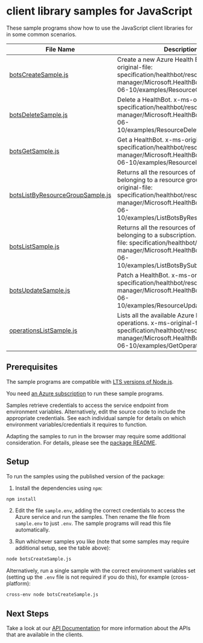 # client library samples for JavaScript

These sample programs show how to use the JavaScript client libraries for in some common scenarios.

| **File Name**                                                     | **Description**                                                                                                                                                                                                       |
| ----------------------------------------------------------------- | --------------------------------------------------------------------------------------------------------------------------------------------------------------------------------------------------------------------- |
| [botsCreateSample.js][botscreatesample]                           | Create a new Azure Health Bot. x-ms-original-file: specification/healthbot/resource-manager/Microsoft.HealthBot/stable/2021-06-10/examples/ResourceCreationPut.json                                                   |
| [botsDeleteSample.js][botsdeletesample]                           | Delete a HealthBot. x-ms-original-file: specification/healthbot/resource-manager/Microsoft.HealthBot/stable/2021-06-10/examples/ResourceDeletionDelete.json                                                           |
| [botsGetSample.js][botsgetsample]                                 | Get a HealthBot. x-ms-original-file: specification/healthbot/resource-manager/Microsoft.HealthBot/stable/2021-06-10/examples/ResourceInfoGet.json                                                                     |
| [botsListByResourceGroupSample.js][botslistbyresourcegroupsample] | Returns all the resources of a particular type belonging to a resource group x-ms-original-file: specification/healthbot/resource-manager/Microsoft.HealthBot/stable/2021-06-10/examples/ListBotsByResourceGroup.json |
| [botsListSample.js][botslistsample]                               | Returns all the resources of a particular type belonging to a subscription. x-ms-original-file: specification/healthbot/resource-manager/Microsoft.HealthBot/stable/2021-06-10/examples/ListBotsBySubscription.json   |
| [botsUpdateSample.js][botsupdatesample]                           | Patch a HealthBot. x-ms-original-file: specification/healthbot/resource-manager/Microsoft.HealthBot/stable/2021-06-10/examples/ResourceUpdatePatch.json                                                               |
| [operationsListSample.js][operationslistsample]                   | Lists all the available Azure Health Bot operations. x-ms-original-file: specification/healthbot/resource-manager/Microsoft.HealthBot/stable/2021-06-10/examples/GetOperations.json                                   |

## Prerequisites

The sample programs are compatible with [LTS versions of Node.js](https://github.com/nodejs/release#release-schedule).

You need [an Azure subscription][freesub] to run these sample programs.

Samples retrieve credentials to access the service endpoint from environment variables. Alternatively, edit the source code to include the appropriate credentials. See each individual sample for details on which environment variables/credentials it requires to function.

Adapting the samples to run in the browser may require some additional consideration. For details, please see the [package README][package].

## Setup

To run the samples using the published version of the package:

1. Install the dependencies using `npm`:

```bash
npm install
```

2. Edit the file `sample.env`, adding the correct credentials to access the Azure service and run the samples. Then rename the file from `sample.env` to just `.env`. The sample programs will read this file automatically.

3. Run whichever samples you like (note that some samples may require additional setup, see the table above):

```bash
node botsCreateSample.js
```

Alternatively, run a single sample with the correct environment variables set (setting up the `.env` file is not required if you do this), for example (cross-platform):

```bash
cross-env node botsCreateSample.js
```

## Next Steps

Take a look at our [API Documentation][apiref] for more information about the APIs that are available in the clients.

[botscreatesample]: https://github.com/Azure/azure-sdk-for-js/blob/main/sdk/healthbot/arm-healthbot/samples/v2/javascript/botsCreateSample.js
[botsdeletesample]: https://github.com/Azure/azure-sdk-for-js/blob/main/sdk/healthbot/arm-healthbot/samples/v2/javascript/botsDeleteSample.js
[botsgetsample]: https://github.com/Azure/azure-sdk-for-js/blob/main/sdk/healthbot/arm-healthbot/samples/v2/javascript/botsGetSample.js
[botslistbyresourcegroupsample]: https://github.com/Azure/azure-sdk-for-js/blob/main/sdk/healthbot/arm-healthbot/samples/v2/javascript/botsListByResourceGroupSample.js
[botslistsample]: https://github.com/Azure/azure-sdk-for-js/blob/main/sdk/healthbot/arm-healthbot/samples/v2/javascript/botsListSample.js
[botsupdatesample]: https://github.com/Azure/azure-sdk-for-js/blob/main/sdk/healthbot/arm-healthbot/samples/v2/javascript/botsUpdateSample.js
[operationslistsample]: https://github.com/Azure/azure-sdk-for-js/blob/main/sdk/healthbot/arm-healthbot/samples/v2/javascript/operationsListSample.js
[apiref]: https://learn.microsoft.com/javascript/api/@azure/arm-healthbot?view=azure-node-preview
[freesub]: https://azure.microsoft.com/free/
[package]: https://github.com/Azure/azure-sdk-for-js/tree/main/sdk/healthbot/arm-healthbot/README.md
